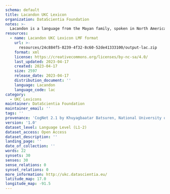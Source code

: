 ```yaml
---
schema: default
title: Lacandon UKC Lexicon
organization: DataScientia Foundation
notes: >-
  Lacandon is a language from the Mayan family, spoken in North America. The UKC Lexicon of Lacandon is represented as a lexico-semantic network. It consists of words, word senses, synsets, as well as sense-level and synset-level relationships.
resources:
  - name: Lacandon UKC Lexicon LMF format
    url: >-
      resources/24c884f5-8239-4f32-8c60-52de41333100/output-lac.zip
    format: xml
    license: https://creativecommons.org/licenses/by-nc-sa/4.0/
    last_updated: 2023-04-17
    created: 2023-04-17
    size: 2597
    release_date: 2023-04-17
    distribution_document: ''
    language: Lacandon
    language_code: lac
category:
  - UKC Lexicons
maintainer: DataScientia Foundation
maintainer_email: ''
tags: ''
provenance: 'CogNet 2.1 by Khuyagbaatar Batsuren, National University of Mongolia (http://cognet.ukc.disi.unitn.it); Native Languages of the Americas 2021.11. by Laura Redish and Orrin Lewis (http://www.native-languages.org); Princeton WordNet 2.1 by Princeton University (https://wordnet.princeton.edu)'
version: '1.0'
dataset_level: Language Level (L1-2)
dataset_access: Open Access
dataset_description: ''
landing_page: ''
date_of_collection: ''
words: 22
synsets: 30
senses: 30
sense_relations: 0
synset_relations: 0
more_information: http://ukc.datascientia.eu/
latitude_map: 17.0
longitude_map: -91.5
---
```

